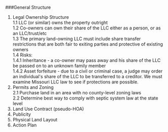 ###General Structure 

1. Legal Ownership Structure  
   1.1 LLC (or similar) owns the property outright  
   1.2 Co-owners can own their share of the LLC either as a person, or as an LLC/trust/etc  
   1.3 The primary land-owning LLC must include share transfer restrictions that are both fair to exiting parties and protective of existing owners  
   1.4 Risks:  
            1.4.1 Inheritance - a co-owner may pass away and his share of the LLC be passed on to an unknown family member  
            1.4.2 Asset forfeiture - due to a civil or criminal case, a judge may order an individual's share of the LLC to be transferred to a creditor. We must examine Missouri LLC law to see if protections are possible.  
3. Permits and Zoning  
   2.1 Purchase land in an area with no county-level zoning laws  
   2.2 Determine best way to comply with septic system law at the state level  
5. Land Use Contract (pseudo-HOA)
6. Publicity
7. Physical Land Layout
8. Action Plan
